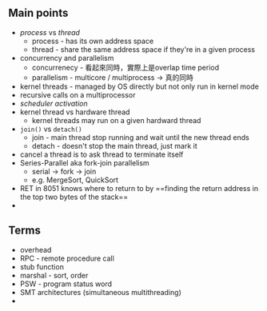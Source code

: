 ## Main points
- *process* vs *thread*
	- process - has its own address space
	- thread - share the same address space if they're in a given process
- concurrency and parallelism
	- concurrenecy - 看起來同時，實際上是overlap time period
	- parallelism - multicore / multiprocess -> 真的同時
- kernel threads - managed by OS directly but not only run in kernel mode
- recursive calls on a multiprocessor
- *scheduler activation*
- kernel thread vs hardware thread
	- kernel threads may run on a given hardward thread
- `join()` vs `detach()`
	- join - main thread stop running and wait until the new thread ends
	- detach - doesn't stop the main thread, just mark it
- cancel a thread is to ask thread to terminate itself
- Series-Parallel aka fork-join parallelism
	- serial -> fork -> join
	- e.g. MergeSort, QuickSort
- RET in 8051 knows where to return to by ==finding the return address in the top two bytes of the stack==
- 

## Terms
- overhead
- RPC - remote procedure call
- stub function
- marshal - sort, order
- PSW - program status word
- SMT architectures (simultaneous multithreading)
- 